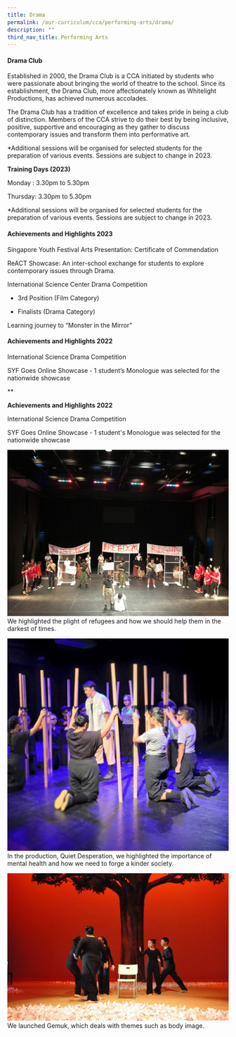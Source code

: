 ```yaml
---
title: Drama
permalink: /our-curriculum/cca/performing-arts/drama/
description: ""
third_nav_title: Performing Arts
---
```

#### Drama Club

Established in 2000, the Drama Club is a CCA initiated by students who were passionate about bringing the world of theatre to the school. Since its establishment, the Drama Club, more affectionately known as Whitelight Productions, has achieved numerous accolades.

The Drama Club has a tradition of excellence and takes pride in being a club of distinction. Members of the CCA strive to do their best by being inclusive, positive, supportive and encouraging as they gather to discuss contemporary issues and transform them into performative art.

\*Additional sessions will be organised for selected students for the preparation of various events. Sessions are subject to change in 2023.

**Training Days (2023)**

Monday : 3.30pm to 5.30pm

Thursday: 3.30pm to 5.30pm

\*Additional sessions will be organised for selected students for the preparation of various events. Sessions are subject to change in 2023.

#### Achievements and Highlights 2023

Singapore Youth Festival Arts Presentation: Certificate of Commendation

ReACT Showcase: An inter-school exchange for students to explore contemporary issues through Drama.

International Science Center Drama Competition

*   3rd Position (Film Category)
    
*   Finalists (Drama Category)
    
Learning journey to “Monster in the Mirror”

#### Achievements and Highlights 2022

International Science Drama Competition 

SYF Goes Online Showcase - 1 student’s Monologue was selected for the nationwide showcase

**

**Achievements and Highlights 2022**

International Science Drama Competition 

SYF Goes Online Showcase - 1 student's Monologue was selected for the nationwide showcase

![](/images/Image%2011%20Found%20You%20-%20Our%20Award%20Winning%20Performance%20in%202019.jpeg)
We highlighted the plight of refugees and how we should help them in the darkest of times.

![](/images/Image%2010%20Quiet%20Desperation%20-%20Our%20Award%20Winning%20Performance%20in%202015.jpeg)
In the production, Quiet Desperation, we highlighted the importance of mental health and how we need to forge a kinder society.

![](/images/Image%209%20Gemuk%20(Fat)%20-%20Our%20Award%20Winning%20Performance%20in%202012.jpeg)
We launched Gemuk, which deals with themes such as body image.